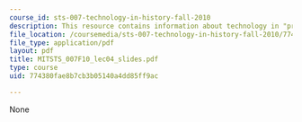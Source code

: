 ```yaml
---
course_id: sts-007-technology-in-history-fall-2010
description: This resource contains information about technology in "prehistory".
file_location: /coursemedia/sts-007-technology-in-history-fall-2010/774380fae8b7cb3b05140a4dd85ff9ac_MITSTS_007F10_lec04_slides.pdf
file_type: application/pdf
layout: pdf
title: MITSTS_007F10_lec04_slides.pdf
type: course
uid: 774380fae8b7cb3b05140a4dd85ff9ac

---
```

None